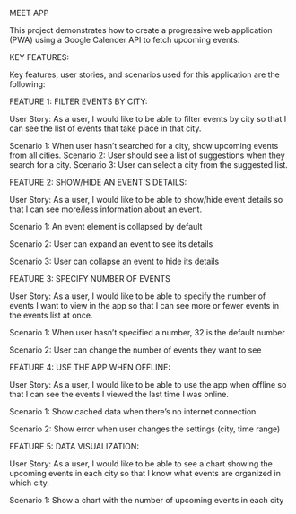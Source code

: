 MEET APP

This project demonstrates how to create a progressive web application (PWA) using a Google Calender API to fetch upcoming events.

KEY FEATURES:

Key features, user stories, and scenarios used for this application are the following:

FEATURE 1: FILTER EVENTS BY CITY:

User Story: As a user, I would like to be able to filter events by city so that I can see the list of events that take place in that city.

Scenario 1: When user hasn’t searched for a city, show upcoming events from all cities.
Scenario 2: User should see a list of suggestions when they search for a city.
Scenario 3: User can select a city from the suggested list.

FEATURE 2: SHOW/HIDE AN EVENT'S DETAILS:

User Story: As a user, I would like to be able to show/hide event details so that I can see more/less information about an event.

Scenario 1: An event element is collapsed by default

Scenario 2: User can expand an event to see its details

Scenario 3: User can collapse an event to hide its details


FEATURE 3: SPECIFY NUMBER OF EVENTS

User Story: As a user, I would like to be able to specify the number of events I want to view in the app so that I can see more or fewer events in the events list at once.

Scenario 1: When user hasn’t specified a number, 32 is the default number

Scenario 2: User can change the number of events they want to see


FEATURE 4: USE THE APP WHEN OFFLINE:

User Story: As a user, I would like to be able to use the app when offline so that I can see the events I viewed the last time I was online.

Scenario 1: Show cached data when there’s no internet connection

Scenario 2: Show error when user changes the settings (city, time range)


FEATURE 5: DATA VISUALIZATION:

User Story: As a user, I would like to be able to see a chart showing the upcoming events in each city so that I know what events are organized in which city.

Scenario 1: Show a chart with the number of upcoming events in each city